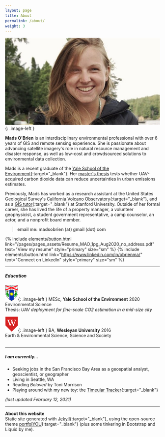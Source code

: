 ```yaml
---
layout: page
title: About
permalink: /about/
weight: 3
---
```

<style type="text/css">
.image-left {
	display: block; 
	padding-right: 14px;
	float: left;
}
</style>

![A photo of me](/myassets/columbia_summer_600x296.jpg){: .image-left }

**Mads O'Brien** is an interdisciplinary environmental professional with over 6 years of GIS and remote sensing experience. She is passionate about advancing satellite imagery's role in natural resource management and disaster response, as well as low-cost and crowdsourced solutions to environmental data collection.

Mads is a recent graduate of the [Yale School of the Environment](https://environment.yale.edu/){:target="_blank"}. Her [master's thesis](/projects/yale-mesc-thesis) tests whether UAV-acquired carbon dioxide data can reduce uncertainties in urban emissions estimates. 

Previously, Mads has worked as a research assistant at the United States Geological Survey's [California Volcano Observatory](https://www.usgs.gov/observatories/california-volcano-observatory){:target="_blank"}, and as a [GIS tutor](https://library.stanford.edu/research/stanford-geospatial-center){:target="_blank"} at Stanford University. Outside of her formal career, she has lived the life of a property manager, a volunteer geophysicist, a student government representative, a camp counselor, an actor, and a nonprofit board member.

> **email me: madsobrien (at) gmail (dot) com**  

{% include elements/button.html link="/pages/pages_assets/Resume_MAO_1pg_Aug2020_no_address.pdf" text="View my resume" style="primary" size="sm" %} {% include elements/button.html link="https://www.linkedin.com/in/obrienma/" text="Connect on LinkedIn" style="primary" size="sm" %}

---

##### Education #####

![Yale crest](/myassets/fes_crest_50h.png){: .image-left }
MESc, **Yale School of the Environment** 2020  
Environmental Science  
Thesis: _UAV deployment for fine-scale CO2 estimation in a mid-size city_  

![Wesleyan crest](/myassets/wes_monogram_50h.png){: .image-left }
BA, **Wesleyan University** 2016  
Earth & Environmental Science, Science and Society
<br>
<br>

---

##### I am currently... #####
* Seeking jobs in the San Francisco Bay Area as a geospatial analyst, geoscientist, or geographer
* Living in Seattle, WA
* Reading _Beloved_ by Toni Morrison
* Playing around with my new toy: the [Timeular Tracker](https://timeular.com/product/tracker/){:target="_blank"}

_(last updated February 12, 2021)_

---
**About this website**  
Static site generated with [Jekyll](https://jekyllrb.com/){:target="_blank"}, using the open-source theme [portfolYOU](https://github.com/YoussefRaafatNasry/portfolYOU){:target="_blank"} (plus some tinkering in Bootstrap and Liquid by me). 


